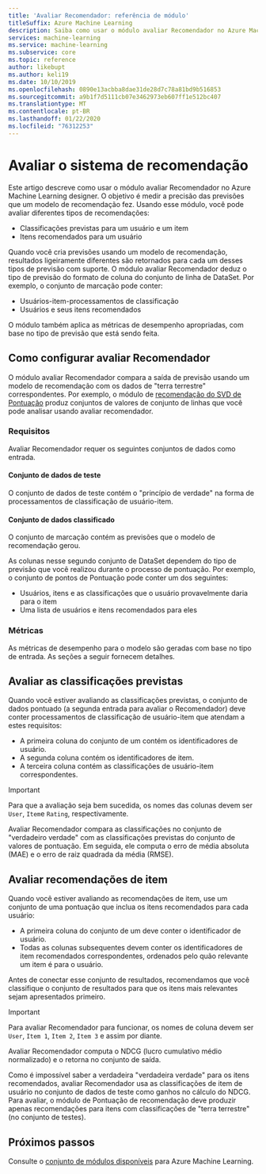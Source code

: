 ```yaml
---
title: 'Avaliar Recomendador: referência de módulo'
titleSuffix: Azure Machine Learning
description: Saiba como usar o módulo avaliar Recomendador no Azure Machine Learning para avaliar a precisão das previsões do modelo de recomendação.
services: machine-learning
ms.service: machine-learning
ms.subservice: core
ms.topic: reference
author: likebupt
ms.author: keli19
ms.date: 10/10/2019
ms.openlocfilehash: 0890e13acbba8dae31de28d7c78a81bd9b516853
ms.sourcegitcommit: a9b1f7d5111cb07e3462973eb607ff1e512bc407
ms.translationtype: MT
ms.contentlocale: pt-BR
ms.lasthandoff: 01/22/2020
ms.locfileid: "76312253"
---
```

# <a name="evaluate-recommender"></a>Avaliar o sistema de recomendação

Este artigo descreve como usar o módulo avaliar Recomendador no Azure Machine Learning designer. O objetivo é medir a precisão das previsões que um modelo de recomendação fez. Usando esse módulo, você pode avaliar diferentes tipos de recomendações:  
  
-   Classificações previstas para um usuário e um item    
-   Itens recomendados para um usuário  
  
Quando você cria previsões usando um modelo de recomendação, resultados ligeiramente diferentes são retornados para cada um desses tipos de previsão com suporte. O módulo avaliar Recomendador deduz o tipo de previsão do formato de coluna do conjunto de linha de DataSet. Por exemplo, o conjunto de marcação pode conter:

- Usuários-item-processamentos de classificação
- Usuários e seus itens recomendados

O módulo também aplica as métricas de desempenho apropriadas, com base no tipo de previsão que está sendo feita. 

  
## <a name="how-to-configure-evaluate-recommender"></a>Como configurar avaliar Recomendador

O módulo avaliar Recomendador compara a saída de previsão usando um modelo de recomendação com os dados de "terra terrestre" correspondentes. Por exemplo, o módulo de [recomendação do SVD de Pontuação](score-svd-recommender.md) produz conjuntos de valores de conjunto de linhas que você pode analisar usando avaliar recomendador.

### <a name="requirements"></a>Requisitos

Avaliar Recomendador requer os seguintes conjuntos de dados como entrada. 
  
#### <a name="test-dataset"></a>Conjunto de dados de teste

O conjunto de dados de teste contém o "princípio de verdade" na forma de processamentos de classificação de usuário-item.  

#### <a name="scored-dataset"></a>Conjunto de dados classificado

O conjunto de marcação contém as previsões que o modelo de recomendação gerou.  
  
As colunas nesse segundo conjunto de DataSet dependem do tipo de previsão que você realizou durante o processo de pontuação. Por exemplo, o conjunto de pontos de Pontuação pode conter um dos seguintes:

- Usuários, itens e as classificações que o usuário provavelmente daria para o item
- Uma lista de usuários e itens recomendados para eles 

### <a name="metrics"></a>Métricas

As métricas de desempenho para o modelo são geradas com base no tipo de entrada. As seções a seguir fornecem detalhes.

## <a name="evaluate-predicted-ratings"></a>Avaliar as classificações previstas  

Quando você estiver avaliando as classificações previstas, o conjunto de dados pontuado (a segunda entrada para avaliar o Recomendador) deve conter processamentos de classificação de usuário-item que atendam a estes requisitos:
  
-   A primeira coluna do conjunto de um contém os identificadores de usuário.    
-   A segunda coluna contém os identificadores de item.  
-   A terceira coluna contém as classificações de usuário-item correspondentes.  
  
> [!IMPORTANT] 
> Para que a avaliação seja bem sucedida, os nomes das colunas devem ser `User`, `Item`e `Rating`, respectivamente.  
  
Avaliar Recomendador compara as classificações no conjunto de "verdadeiro verdade" com as classificações previstas do conjunto de valores de pontuação. Em seguida, ele computa o erro de média absoluta (MAE) e o erro de raiz quadrada da média (RMSE).



## <a name="evaluate-item-recommendations"></a>Avaliar recomendações de item

Quando você estiver avaliando as recomendações de item, use um conjunto de uma pontuação que inclua os itens recomendados para cada usuário:
  
-   A primeira coluna do conjunto de um deve conter o identificador de usuário.    
-   Todas as colunas subsequentes devem conter os identificadores de item recomendados correspondentes, ordenados pelo quão relevante um item é para o usuário. 

Antes de conectar esse conjunto de resultados, recomendamos que você classifique o conjunto de resultados para que os itens mais relevantes sejam apresentados primeiro.  

> [!IMPORTANT] 
> Para avaliar Recomendador para funcionar, os nomes de coluna devem ser `User`, `Item 1`, `Item 2`, `Item 3` e assim por diante.  
  
Avaliar Recomendador computa o NDCG (lucro cumulativo médio normalizado) e o retorna no conjunto de saída.  
  
Como é impossível saber a verdadeira "verdadeira verdade" para os itens recomendados, avaliar Recomendador usa as classificações de item de usuário no conjunto de dados de teste como ganhos no cálculo do NDCG. Para avaliar, o módulo de Pontuação de recomendação deve produzir apenas recomendações para itens com classificações de "terra terrestre" (no conjunto de testes).  
  

## <a name="next-steps"></a>Próximos passos

Consulte o [conjunto de módulos disponíveis](module-reference.md) para Azure Machine Learning. 
